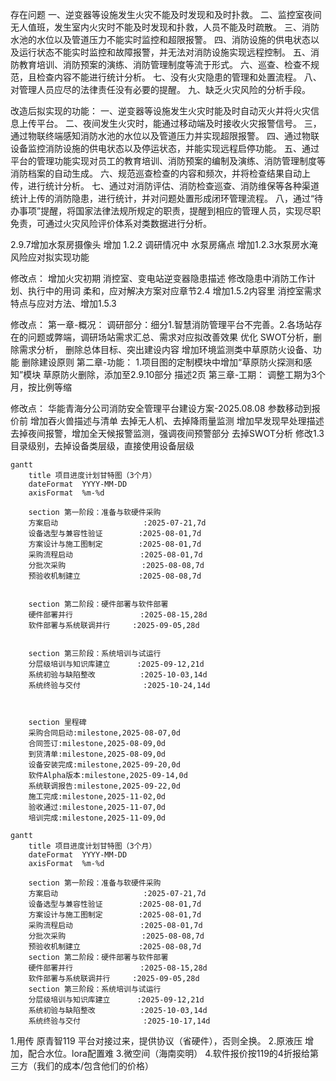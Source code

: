 

存在问题
一、逆变器等设施发生火灾不能及时发现和及时扑救。
二、监控室夜间无人值班，发生室内火灾时不能及时发现和扑救，人员不能及时疏散。
三、消防水池的水位以及管道压力不能实时监控和超限报警。
四、消防设施的供电状态以及运行状态不能实时监控和故障报警，并无法对消防设施实现远程控制。
五、消防教育培训、消防预案的演练、消防管理制度等流于形式。
六、巡查、检查不规范，且检查内容不能进行统计分析。
七、没有火灾隐患的管理和处置流程。
八、对管理人员应尽的法律责任没有必要的提醒。
九、缺乏火灾风险的分析手段。

改造后拟实现的功能：
一、逆变器等设施发生火灾时能及时自动灭火并将火灾信息上传平台。
二、夜间发生火灾时，能通过移动端及时接收火灾报警信号。
三，通过物联终端感知消防水池的水位以及管道压力并实现超限报警。
四、通过物联设备监控消防设施的供电状态以及停运状态，并能实现远程启停功能。
五、通过平台的管理功能实现对员工的教育培训、消防预案的编制及演练、消防管理制度等消防档案的自动生成。
六、规范巡查检查的内容和频次，并将检查结果自动上传，进行统计分析。
七、通过对消防评估、消防检查巡查、消防维保等各种渠道统计上传的消防隐患，进行统计，并对问题处置形成闭环管理流程。
八，通过“待办事项”提醒，将国家法律法规所规定的职责，提醒到相应的管理人员，实现尽职免责，可通过火灾风险评价体系对类数据进行分析。

2.9.7增加水泵房摄像头
增加 1.2.2 调研情况中 水泵房痛点
增加1.2.3水泵房水淹风险应对拟实现功能


修改点：
增加火灾初期 消控室、变电站逆变器隐患描述
修改隐患中消防工作计划、执行中的用词 柔和，应对解决方案对应章节2.4
增加1.5.2内容里 消控室需求特点与应对方法、增加1.5.3 

修改点：
第一章-概况：
调研部分：细分1.智慧消防管理平台不完善。2.各场站存在的问题或弊端，调研场站需求汇总、需求对应拟改善效果
优化 SWOT分析，删除需求分析，
删除总体目标、突出建设内容
增加环境监测类中草原防火设备、功能
删除建设原则
第二章-功能：
1.项目图的定制模块中增加“草原防火探测和感知”模块
草原防火删除，添加至2.9.10部分 描述2页
第三章-工期：
调整工期为3个月，按比例等缩

修改点：
华能青海分公司消防安全管理平台建设方案-2025.08.08
参数移动到报价前
增加吞火兽描述与清单
去掉无人机、去掉降雨量监测
增加早发现早处理描述
去掉夜间报警，增加全天候报警监测，强调夜间预警部分
去掉SWOT分析
修改1.3 目录级别，去掉设备类层级，直接使用设备层级





```mermaid  
gantt
    title 项目进度计划甘特图（3个月）
    dateFormat  YYYY-MM-DD
    axisFormat  %m-%d

    section 第一阶段：准备与软硬件采购
    方案启动                   :2025-07-21,7d
    设备选型与兼容性验证        :2025-08-01,7d
    方案设计与施工图制定        :2025-08-01,7d
    采购流程启动               :2025-08-01,7d
    分批次采购                 :2025-08-08,7d
    预验收机制建立             :2025-08-08,7d


    section 第二阶段：硬件部署与软件部署
    硬件部署并行               :2025-08-15,28d
    软件部署与系统联调并行     :2025-09-05,28d


    section 第三阶段：系统培训与试运行
    分层级培训与知识库建立      :2025-09-12,21d
    系统初验与缺陷整改          :2025-10-03,14d
    系统终验与交付              :2025-10-24,14d



    section 里程碑
    采购合同启动:milestone,2025-08-07,0d
    合同签订:milestone,2025-08-09,0d
    到货清单:milestone,2025-08-09,0d
    设备安装完成:milestone,2025-09-20,0d
	软件Alpha版本:milestone,2025-09-14,0d
    系统联调报告:milestone,2025-09-22,0d
    施工完成:milestone,2025-11-02,0d
    验收通过:milestone,2025-11-07,0d
    培训完成:milestone,2025-11-09,0d

```
```mermaid  
gantt
    title 项目进度计划甘特图（3个月）
    dateFormat  YYYY-MM-DD
    axisFormat  %m-%d

    section 第一阶段：准备与软硬件采购
    方案启动                   :2025-07-21,7d
    设备选型与兼容性验证        :2025-08-01,7d
    方案设计与施工图制定        :2025-08-01,7d
    采购流程启动               :2025-08-01,7d
    分批次采购                 :2025-08-08,7d
    预验收机制建立             :2025-08-08,7d
    section 第二阶段：硬件部署与软件部署
    硬件部署并行               :2025-08-15,28d
    软件部署与系统联调并行     :2025-09-05,28d
    section 第三阶段：系统培训与试运行
    分层级培训与知识库建立      :2025-09-12,21d
    系统初验与缺陷整改          :2025-10-03,14d
    系统终验与交付              :2025-10-17,14d

```

1.用传 原青智119 平台对接过来，提供协议（省硬件），否则全换。
2.原液压 增加，配合水位。lora配置难
3.微空间（海南奕明）
4.软件报价按119的4折报给第三方（我们的成本/包含他们的价格）
